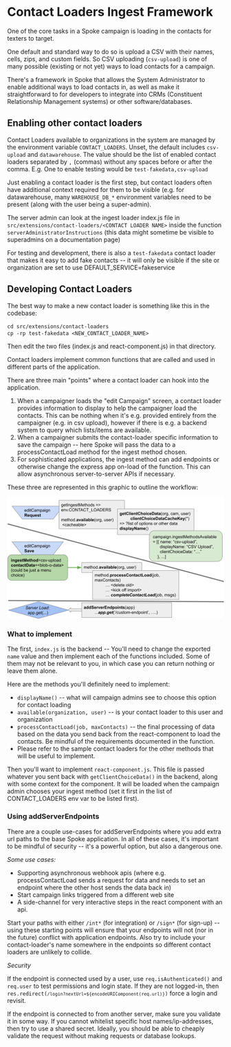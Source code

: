 # Contact Loaders Ingest Framework

One of the core tasks in a Spoke campaign is loading in the contacts for texters to target.

One default and standard way to do so is upload a CSV with their
names, cells, zips, and custom fields. So CSV uploading (`csv-upload`) is
one of many possible (existing or not yet) ways to load contacts for a campaign.

There's a framework in Spoke that allows the System Administrator to enable additional
ways to load contacts in, as well as make it straightforward to for developers to
integrate into CRMs (Constituent Relationship Management systems) or other software/databases.

## Enabling other contact loaders

Contact Loaders available to organizations in the system are managed by the
environment variable `CONTACT_LOADERS`. Unset, the default includes `csv-upload` and
`datawarehouse`. The value should be the list of enabled contact loaders separated by `,` (commas)
without any spaces before or after the comma. E.g. One to enable testing would be `test-fakedata,csv-upload`

Just enabling a contact loader is the first step, but contact loaders often
have additional context required for them to be visible (e.g. for datawarehouse, many `WAREHOUSE_DB_*`
environment variables need to be present (along with the user being a super-admin).

The server admin can look at the ingest loader index.js file in `src/extensions/contact-loaders/<CONTACT LOADER NAME>`
inside the function `serverAdministratorInstructions`
(this data might sometime be visible to superadmins on a documentation page)

For testing and development, there is also a `test-fakedata` contact loader that makes it easy to
add fake contacts -- it will only be visible if the site or organization are set to use
DEFAULT_SERVICE=fakeservice

## Developing Contact Loaders

The best way to make a new contact loader is something like this in the codebase:

```
cd src/extensions/contact-loaders
cp -rp test-fakedata <NEW_CONTACT_LOADER_NAME>
```

Then edit the two files (index.js and react-component.js) in that directory.

Contact loaders implement common functions that are called and used in different parts of the application.

There are three main "points" where a contact loader can hook into the application.

1. When a campaigner loads the "edit Campaign" screen, a contact loader provides information to display to
   help the campaigner load the contacts. This can be nothing when it's e.g. provided entirely from the
   campaigner (e.g. in csv upload), however if there is e.g. a backend system to query which lists/items
   are available.
2. When a campaigner submits the contact-loader specific information to save the campaign -- here
   Spoke will pass the data to a processContactLoad method for the ingest method chosen.
3. For sophisticated applications, the ingest method can add endpoints or otherwise change the
   express app on-load of the function. This can allow asynchronous server-to-server APIs if necessary.

These three are represented in this graphic to outline the workflow:

![Contact Ingest Method Integrations](images/ingest-contact-methods-diagram.svg "Three places where contact ingest methods hook into the application described above")

### What to implement

The first, `index.js` is the backend -- You'll need to change the exported `name` value
and then implement each of the functions included. Some of them may not be relevant to you,
in which case you can return nothing or leave them alone.

Here are the methods you'll definitely need to implement:

- `displayName()` -- what will campaign admins see to choose this option for contact loading
- `available(organization, user)` -- is your contact loader to this user and organization
- `processContactLoad(job, maxContacts)` -- the final processing of data based on the data you send back from the react-component to load the contacts. Be mindful of the requirements documented in the function.
- Please refer to the sample contact loaders for the other methods that will be useful to implement.

Then you'll want to implement `react-component.js`. This file is passed whatever you sent back with
`getClientChoiceData()` in the backend, along with some context for the component. It will be loaded
when the campaign admin chooses your ingest method (set it first in the list of CONTACT_LOADERS env
var to be listed first).

### Using addServerEndpoints

There are a couple use-cases for addServerEndpoints where you add extra url paths
to the base Spoke application.  In all of these cases, it's important to be mindful of
security -- it's a powerful option, but also a dangerous one.

*Some use cases:*

* Supporting asynchronous webhook apis (where e.g. processContactLoad sends a request for data and needs to set an endpoint where the other host sends the data back in)
* Start campaign links triggered from a different web site
* A side-channel for very interactive steps in the react component with an api.

Start your paths with either `/int*` (for integration) or `/sign*` (for sign-up) --
using these starting points will ensure that your endpoints will not (nor in the future)
conflict with application endpoints.  Also try to include your contact-loader's name
somewhere in the endpoints so different contact loaders are unlikely to collide.

*Security*

If the endpoint is connected used by a user, use `req.isAuthenticated()` and `req.user` to
test permissions and login state.  If they are not logged-in, then
<code>res.redirect(`/login?nextUrl=${encodeURIComponent(req.url)}`)</code> force a login and
revisit.

If the endpoint is connected to from another server, make sure you validate it in some way.
If you cannot whitelist specific host names/ip-addresses, then try to use a shared secret.
Ideally, you should be able to cheaply validate the request without making requests or
database lookups.


